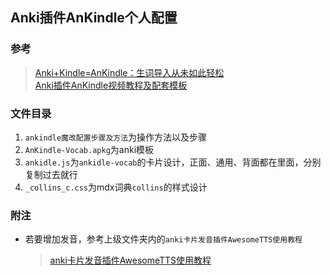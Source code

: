 ## Anki插件AnKindle个人配置

### 参考
> [Anki+Kindle=AnKindle：生词导入从未如此轻松](https://zhuanlan.zhihu.com/p/35163164)  
> [Anki插件AnKindle视频教程及配套模板](http://www.laohuang.net/20180429/ankindle_template/)



### 文件目录

1. `ankindle魔改配置步骤及方法`为操作方法以及步骤
2. `AnKindle-Vocab.apkg`为anki模板
3. `ankidle.js`为`ankidle-vocab`的卡片设计，正面、通用、背面都在里面，分别复制过去就行
4. `_collins_c.css`为mdx词典`collins`的样式设计

### 附注

- 若要增加发音，参考上级文件夹内的`anki卡片发音插件AwesomeTTS使用教程`
    > [anki卡片发音插件AwesomeTTS使用教程](https://github.com/oldestcrab/Mybooks/blob/master/anki/anki%E5%8D%A1%E7%89%87%E5%8F%91%E9%9F%B3%E6%8F%92%E4%BB%B6AwesomeTTS%E4%BD%BF%E7%94%A8%E6%95%99%E7%A8%8B.md)